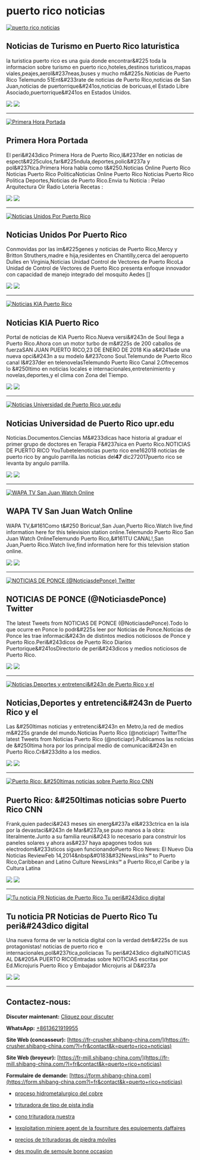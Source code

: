 # puerto rico noticias

<a href="https://swt.shibang-china.com/?l=fr&img&k=puerto+rico+noticias" target="_blank">![puerto rico noticias](http://static.shibang-china.com/all-800x300/709.jpg)</a>

## Noticias de Turismo en Puerto Rico laturistica
la turistica puerto rico es una guia donde encontrar&#225 toda la informacion sobre turismo en puerto rico,hoteles,destinos turisticos,mapas viales,peajes,aerol&#237neas,buses y mucho m&#225s.Noticias de Puerto Rico Telemundo 51Ent&#233rate de noticias de Puerto Rico,noticias de San Juan,noticias de puertorrique&#241os,noticias de boricuas,el Estado Libre Asociado,puertorrique&#241os en Estados Unidos.


<a href="https://whatsapp.shibangsoft.com/WhatsApp.php" target="_blank" title="WhatsApp">![](http://static.shibang-china.com/icon/whatsapp.png)</a> <a href="https://swt.shibang-china.com/?l=fr&icon&k=puerto+rico+noticias" target="_blank">![](http://static.shibang-china.com/icon/chat-fr.png)</a>

---

<a href="https://swt.shibang-china.com/?l=fr&img&k=puerto+rico+noticias" target="_blank">![Primera Hora Portada](http://static.shibang-china.com/all-800x300/912.jpg)</a>

## Primera Hora Portada
El peri&#243dico Primera Hora de Puerto Rico,l&#237der en noticias de espect&#225culos,far&#225ndula,deportes,polic&#237a y pol&#237tica.Primera Hora habla como t&#250.Noticias Online Puerto Rico Noticias Puerto Rico PoliticaNoticias Online Puerto Rico Noticias Puerto Rico Politica Deportes,Noticias de Puerto Rico.Envia tu Noticia : Pelao Arquitectura Oir Radio Loteria Recetas :


<a href="https://whatsapp.shibangsoft.com/WhatsApp.php" target="_blank" title="WhatsApp">![](http://static.shibang-china.com/icon/whatsapp.png)</a> <a href="https://swt.shibang-china.com/?l=fr&icon&k=puerto+rico+noticias" target="_blank">![](http://static.shibang-china.com/icon/chat-fr.png)</a>

---

<a href="https://swt.shibang-china.com/?l=fr&img&k=puerto+rico+noticias" target="_blank">![Noticias Unidos Por Puerto Rico](http://static.shibang-china.com/all-800x300/29.jpg)</a>

## Noticias Unidos Por Puerto Rico
Conmovidas por las im&#225genes y noticias de Puerto Rico,Mercy y Britton Struthers,madre e hija,residentes en Chantilly,cerca del aeropuerto Dulles en Virginia,Noticias Unidad Control de Vectores de Puerto RicoLa Unidad de Control de Vectores de Puerto Rico presenta enfoque innovador con capacidad de manejo integrado del mosquito Aedes []


<a href="https://whatsapp.shibangsoft.com/WhatsApp.php" target="_blank" title="WhatsApp">![](http://static.shibang-china.com/icon/whatsapp.png)</a> <a href="https://swt.shibang-china.com/?l=fr&icon&k=puerto+rico+noticias" target="_blank">![](http://static.shibang-china.com/icon/chat-fr.png)</a>

---

<a href="https://swt.shibang-china.com/?l=fr&img&k=puerto+rico+noticias" target="_blank">![Noticias KIA Puerto Rico](http://static.shibang-china.com/all-800x300/1448.jpg)</a>

## Noticias KIA Puerto Rico
Portal de noticias de KIA Puerto Rico.Nueva versi&#243n de Soul llega a Puerto Rico.Ahora con un motor turbo de m&#225s de 200 caballos de fuerzaSAN JUAN PUERTO RICO,23 DE ENERO DE 2018 Kia a&#241ade una nueva opci&#243n a su modelo &#237cono Soul.Telemundo de Puerto Rico canal l&#237der en telenovelasTelemundo Puerto Rico Canal 2.Ofrecemos lo &#250ltimo en noticias locales e internacionales,entretenimiento y novelas,deportes,y el clima con Zona del Tiempo.


<a href="https://whatsapp.shibangsoft.com/WhatsApp.php" target="_blank" title="WhatsApp">![](http://static.shibang-china.com/icon/whatsapp.png)</a> <a href="https://swt.shibang-china.com/?l=fr&icon&k=puerto+rico+noticias" target="_blank">![](http://static.shibang-china.com/icon/chat-fr.png)</a>

---

<a href="https://swt.shibang-china.com/?l=fr&img&k=puerto+rico+noticias" target="_blank">![Noticias Universidad de Puerto Rico upr.edu](http://static.shibang-china.com/all-800x300/1497.jpg)</a>

## Noticias Universidad de Puerto Rico upr.edu
Noticias.Documentos.Ciencias M&#233dicas hace historia al graduar el primer grupo de doctores en Terapia F&#237sica en Puerto Rico.NOTICIAS DE PUERTO RICO YouTubetelenoticias puerto rico ene162018 noticias de puerto rico by angulo parrilla.las noticias del**47** dic272017puerto rico se levanta by angulo parrilla.


<a href="https://whatsapp.shibangsoft.com/WhatsApp.php" target="_blank" title="WhatsApp">![](http://static.shibang-china.com/icon/whatsapp.png)</a> <a href="https://swt.shibang-china.com/?l=fr&icon&k=puerto+rico+noticias" target="_blank">![](http://static.shibang-china.com/icon/chat-fr.png)</a>

---

<a href="https://swt.shibang-china.com/?l=fr&img&k=puerto+rico+noticias" target="_blank">![WAPA TV San Juan Watch Online](http://static.shibang-china.com/all-800x300/1392.jpg)</a>

## WAPA TV San Juan Watch Online
WAPA TV,&#161Como t&#250 Boricua!,San Juan,Puerto Rico.Watch live,find information here for this television station online.Telemundo Puerto Rico San Juan Watch OnlineTelemundo Puerto Rico,&#161TU CANAL!,San Juan,Puerto Rico.Watch live,find information here for this television station online.


<a href="https://whatsapp.shibangsoft.com/WhatsApp.php" target="_blank" title="WhatsApp">![](http://static.shibang-china.com/icon/whatsapp.png)</a> <a href="https://swt.shibang-china.com/?l=fr&icon&k=puerto+rico+noticias" target="_blank">![](http://static.shibang-china.com/icon/chat-fr.png)</a>

---

<a href="https://swt.shibang-china.com/?l=fr&img&k=puerto+rico+noticias" target="_blank">![NOTICIAS DE PONCE (@NoticiasdePonce) Twitter](http://static.shibang-china.com/all-800x300/935.jpg)</a>

## NOTICIAS DE PONCE (@NoticiasdePonce) Twitter
The latest Tweets from NOTICIAS DE PONCE (@NoticiasdePonce).Todo lo que ocurre en Ponce lo podr&#225s leer por Noticias de Ponce.Noticias de Ponce les trae informaci&#243n de distintos medios noticiosos de Ponce y Puerto Rico.Peri&#243dicos de Puerto Rico Diarios Puertorique&#241osDirectorio de peri&#243dicos y medios noticiosos de Puerto Rico.


<a href="https://whatsapp.shibangsoft.com/WhatsApp.php" target="_blank" title="WhatsApp">![](http://static.shibang-china.com/icon/whatsapp.png)</a> <a href="https://swt.shibang-china.com/?l=fr&icon&k=puerto+rico+noticias" target="_blank">![](http://static.shibang-china.com/icon/chat-fr.png)</a>

---

<a href="https://swt.shibang-china.com/?l=fr&img&k=puerto+rico+noticias" target="_blank">![Noticias,Deportes y entretenci&#243n de Puerto Rico y el](http://static.shibang-china.com/all-800x300/385.jpg)</a>

## Noticias,Deportes y entretenci&#243n de Puerto Rico y el
Las &#250ltimas noticias y entretenci&#243n en Metro,la red de medios m&#225s grande del mundo.Noticias Puerto Rico (@noticiapr) TwitterThe latest Tweets from Noticias Puerto Rico (@noticiapr).Publicamos las noticias de &#250ltima hora por los principal medio de comunicaci&#243n en Puerto Rico.Cr&#233dito a los medios.


<a href="https://whatsapp.shibangsoft.com/WhatsApp.php" target="_blank" title="WhatsApp">![](http://static.shibang-china.com/icon/whatsapp.png)</a> <a href="https://swt.shibang-china.com/?l=fr&icon&k=puerto+rico+noticias" target="_blank">![](http://static.shibang-china.com/icon/chat-fr.png)</a>

---

<a href="https://swt.shibang-china.com/?l=fr&img&k=puerto+rico+noticias" target="_blank">![Puerto Rico: &#250ltimas noticias sobre Puerto Rico CNN](http://static.shibang-china.com/all-800x300/1256.jpg)</a>

## Puerto Rico: &#250ltimas noticias sobre Puerto Rico CNN
Frank,quien padeci&#243 meses sin energ&#237a el&#233ctrica en la isla por la devastaci&#243n de Mar&#237a,se puso manos a la obra: literalmente.Junto a su familia reuni&#243 lo necesario para construir los paneles solares y ahora as&#237 haya apagones todos sus electrodom&#233sticos siguen funcionandoPuerto Rico News: El Nuevo Dia Noticias ReviewFeb 14,2014&nbsp&#0183&#32NewsLinks℠ to Puerto Rico,Caribbean and Latino Culture NewsLinks℠ a Puerto Rico,el Caribe y la Cultura Latina


<a href="https://whatsapp.shibangsoft.com/WhatsApp.php" target="_blank" title="WhatsApp">![](http://static.shibang-china.com/icon/whatsapp.png)</a> <a href="https://swt.shibang-china.com/?l=fr&icon&k=puerto+rico+noticias" target="_blank">![](http://static.shibang-china.com/icon/chat-fr.png)</a>

---

<a href="https://swt.shibang-china.com/?l=fr&img&k=puerto+rico+noticias" target="_blank">![Tu noticia PR Noticias de Puerto Rico Tu peri&#243dico digital](http://static.shibang-china.com/all-800x300/440.jpg)</a>

## Tu noticia PR Noticias de Puerto Rico Tu peri&#243dico digital
Una nueva forma de ver la noticia digital con la verdad detr&#225s de sus protagonistas! noticias de puerto rico e internacionales,pol&#237tica,policiacas Tu peri&#243dico digitalNOTICIAS AL D&#205A PUERTO RICOEntradas sobre NOTICIAS escritas por Ed.Microjuris Puerto Rico y Embajador Microjuris al D&#237a


<a href="https://whatsapp.shibangsoft.com/WhatsApp.php" target="_blank" title="WhatsApp">![](http://static.shibang-china.com/icon/whatsapp.png)</a> <a href="https://swt.shibang-china.com/?l=fr&icon&k=puerto+rico+noticias" target="_blank">![](http://static.shibang-china.com/icon/chat-fr.png)</a>

---
## Contactez-nous:

**Discuter maintenant:** [Cliquez pour discuter](https://swt.shibang-china.com?l=fr&contact&k=puerto+rico+noticias)

**WhatsApp:**  [+8613621919955](https://whatsapp.shibangsoft.com/WhatsApp.php)

**Site Web (concasseur):** [https://fr-crusher.shibang-china.com/](https://fr-crusher.shibang-china.com/?l=fr&contact&k=puerto+rico+noticias)

**Site Web (broyeur):** [https://fr-mill.shibang-china.com/](https://fr-mill.shibang-china.com/?l=fr&contact&k=puerto+rico+noticias)

**Formulaire de demande:** [https://form.shibang-china.com](https://form.shibang-china.com?l=fr&contact&k=puerto+rico+noticias)

* [proceso hidrometalurgico del cobre](../64/proceso%20hidrometalurgico%20del%20cobre.md)

* [trituradora de tipo de pista india](../62/trituradora%20de%20tipo%20de%20pista%20india.md)

* [cono trituradora nuestra](../63/cono%20trituradora%20nuestra.md)

* [lexploitation miniere agent de la fourniture des equipements daffaires](../61/lexploitation%20miniere%20agent%20de%20la%20fourniture%20des%20equipements%20daffaires.md)

* [precios de trituradoras de piedra móviles](../64/precios%20de%20trituradoras%20de%20piedra%20m%C3%B3viles.md)

* [des moulin de semoule bonne occasion](../65/des%20moulin%20de%20semoule%20bonne%20occasion.md)